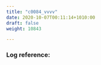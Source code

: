 ```yaml
---
title: "c0084_vvvv"
date: 2020-10-07T00:11:14+1010:00
draft: false
weight: 10843

---
```


### Log reference: <no value>

```
